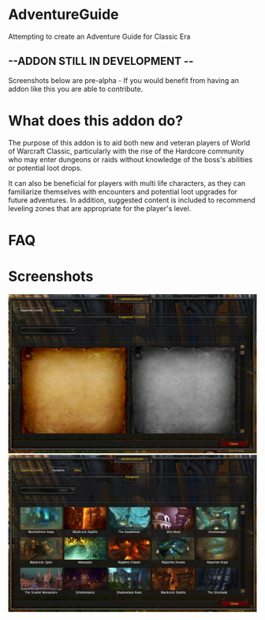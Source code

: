# AdventureGuide
Attempting to create an Adventure Guide for Classic Era

## --ADDON STILL IN DEVELOPMENT -- 
Screenshots below are pre-alpha - If you would benefit from having an addon like this you are able to contribute.

# What does this addon do?
The purpose of this addon is to aid both new and veteran players of World of Warcraft Classic, particularly with the rise of the Hardcore community who may enter dungeons or raids without knowledge of the boss's abilities or potential loot drops. 

It can also be beneficial for players with multi life characters, as they can familiarize themselves with encounters and potential loot upgrades for future adventures. In addition, suggested content is included to recommend leveling zones that are appropriate for the player's level.

# FAQ

# Screenshots

![Suggested Content](Media/Screenshots/ss_sc1.JPG)
![Dungeons](Media/Screenshots/ss_d1.JPG)
<!-- ![DungeonBfd](Media/Screenshots/scs3.JPG)
![BfdBoss](Media/Screenshots/scs4.JPG) -->
